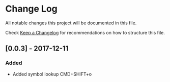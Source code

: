 # Change Log
All notable changes this project will be documented in this file.

Check [Keep a Changelog](http://keepachangelog.com/) for recommendations on how to structure this file.

## [0.0.3] - 2017-12-11
### Added
- Added symbol lookup CMD+SHIFT+o
